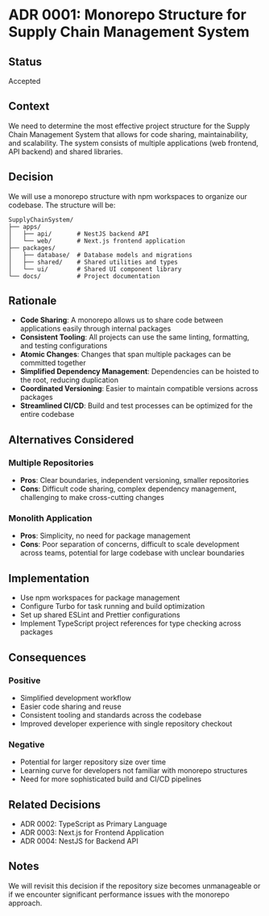 # ADR 0001: Monorepo Structure for Supply Chain Management System

## Status

Accepted

## Context

We need to determine the most effective project structure for the Supply Chain Management System that allows for code sharing, maintainability, and scalability. The system consists of multiple applications (web frontend, API backend) and shared libraries.

## Decision

We will use a monorepo structure with npm workspaces to organize our codebase. The structure will be:

```
SupplyChainSystem/
├── apps/
│   ├── api/       # NestJS backend API
│   └── web/       # Next.js frontend application
├── packages/
│   ├── database/  # Database models and migrations
│   ├── shared/    # Shared utilities and types
│   └── ui/        # Shared UI component library
└── docs/          # Project documentation
```

## Rationale

- **Code Sharing**: A monorepo allows us to share code between applications easily through internal packages
- **Consistent Tooling**: All projects can use the same linting, formatting, and testing configurations
- **Atomic Changes**: Changes that span multiple packages can be committed together
- **Simplified Dependency Management**: Dependencies can be hoisted to the root, reducing duplication
- **Coordinated Versioning**: Easier to maintain compatible versions across packages
- **Streamlined CI/CD**: Build and test processes can be optimized for the entire codebase

## Alternatives Considered

### Multiple Repositories

- **Pros**: Clear boundaries, independent versioning, smaller repositories
- **Cons**: Difficult code sharing, complex dependency management, challenging to make cross-cutting changes

### Monolith Application

- **Pros**: Simplicity, no need for package management
- **Cons**: Poor separation of concerns, difficult to scale development across teams, potential for large codebase with unclear boundaries

## Implementation

- Use npm workspaces for package management
- Configure Turbo for task running and build optimization
- Set up shared ESLint and Prettier configurations
- Implement TypeScript project references for type checking across packages

## Consequences

### Positive

- Simplified development workflow
- Easier code sharing and reuse
- Consistent tooling and standards across the codebase
- Improved developer experience with single repository checkout

### Negative

- Potential for larger repository size over time
- Learning curve for developers not familiar with monorepo structures
- Need for more sophisticated build and CI/CD pipelines

## Related Decisions

- ADR 0002: TypeScript as Primary Language
- ADR 0003: Next.js for Frontend Application
- ADR 0004: NestJS for Backend API

## Notes

We will revisit this decision if the repository size becomes unmanageable or if we encounter significant performance issues with the monorepo approach.